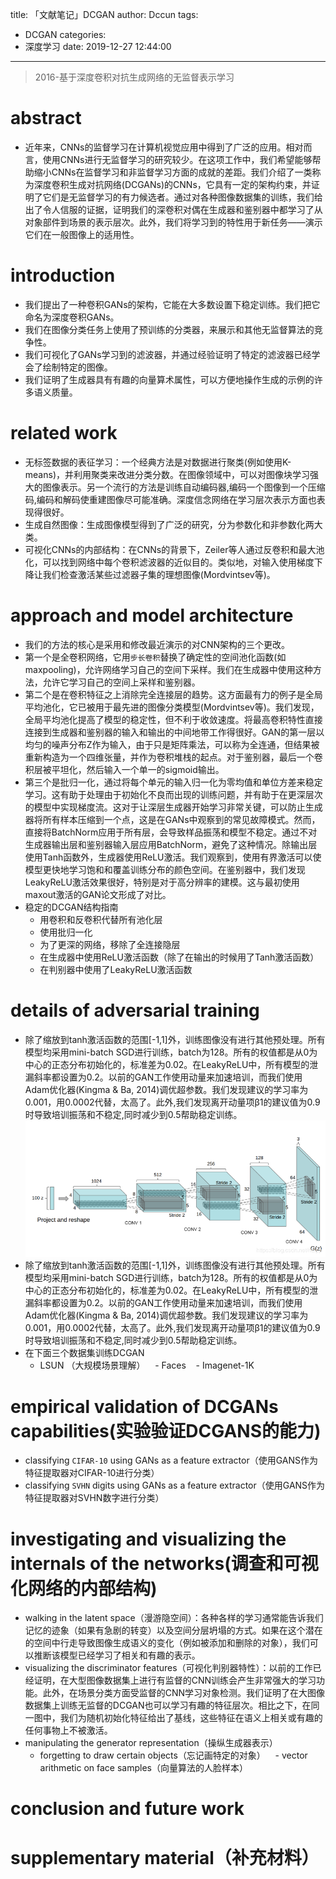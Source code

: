 title: 「文献笔记」DCGAN
author: Dccun
tags:
  - DCGAN
categories:
  - 深度学习
date: 2019-12-27 12:44:00
---
>2016-基于深度卷积对抗生成网络的无监督表示学习

<!--more-->

# abstract
- 近年来，CNNs的监督学习在计算机视觉应用中得到了广泛的应用。相对而言，使用CNNs进行无监督学习的研究较少。在这项工作中，我们希望能够帮助缩小CNNs在监督学习和非监督学习方面的成就的差距。我们介绍了一类称为深度卷积生成对抗网络(DCGANs)的CNNs，它具有一定的架构约束，并证明了它们是无监督学习的有力候选者。通过对各种图像数据集的训练，我们给出了令人信服的证据，证明我们的深卷积对偶在生成器和鉴别器中都学习了从对象部件到场景的表示层次。此外，我们将学习到的特性用于新任务——演示它们在一般图像上的适用性。

# introduction
- 我们提出了一种卷积GANs的架构，它能在大多数设置下稳定训练。我们把它命名为深度卷积GANs。
- 我们在图像分类任务上使用了预训练的分类器，来展示和其他无监督算法的竞争性。
- 我们可视化了GANs学习到的滤波器，并通过经验证明了特定的滤波器已经学会了绘制特定的图像。
- 我们证明了生成器具有有趣的向量算术属性，可以方便地操作生成的示例的许多语义质量。

# related work
- 无标签数据的表征学习：一个经典方法是对数据进行聚类(例如使用K-means)，并利用聚类来改进分类分数。在图像领域中，可以对图像块学习强大的图像表示。另一个流行的方法是训练自动编码器,编码一个图像到一个压缩码,编码和解码使重建图像尽可能准确。深度信念网络在学习层次表示方面也表现得很好。
- 生成自然图像：生成图像模型得到了广泛的研究，分为参数化和非参数化两大类。
- 可视化CNNs的内部结构：在CNNs的背景下，Zeiler等人通过反卷积和最大池化，可以找到网络中每个卷积滤波器的近似目的。类似地，对输入使用梯度下降让我们检查激活某些过滤器子集的理想图像(Mordvintsev等)。

# approach and model architecture
- 我们的方法的核心是采用和修改最近演示的对CNN架构的三个更改。
- 第一个是全卷积网络，它用`步长卷积`替换了确定性的空间池化函数(如maxpooling)，允许网络学习自己的空间下采样。我们在生成器中使用这种方法，允许它学习自己的空间上采样和鉴别器。
- 第二个是在卷积特征之上消除完全连接层的趋势。这方面最有力的例子是全局平均池化，它已被用于最先进的图像分类模型(Mordvintsev等)。我们发现，全局平均池化提高了模型的稳定性，但不利于收敛速度。将最高卷积特性直接连接到生成器和鉴别器的输入和输出的中间地带工作得很好。GAN的第一层以均匀的噪声分布Z作为输入，由于只是矩阵乘法，可以称为全连通，但结果被重新构造为一个四维张量，并作为卷积堆栈的起点。对于鉴别器，最后一个卷积层被平坦化，然后输入一个单一的sigmoid输出。
- 第三个是批归一化，通过将每个单元的输入归一化为零均值和单位方差来稳定学习。这有助于处理由于初始化不良而出现的训练问题，并有助于在更深层次的模型中实现梯度流。这对于让深层生成器开始学习非常关键，可以防止生成器将所有样本压缩到一个点，这是在GANs中观察到的常见故障模式。然而，直接将BatchNorm应用于所有层，会导致样品振荡和模型不稳定。通过不对生成器输出层和鉴别器输入层应用BatchNorm，避免了这种情况。除输出层使用Tanh函数外，生成器使用ReLU激活。我们观察到，使用有界激活可以使模型更快地学习饱和和覆盖训练分布的颜色空间。在鉴别器中，我们发现LeakyReLU激活效果很好，特别是对于高分辨率的建模。这与最初使用maxout激活的GAN论文形成了对比。
- 稳定的DCGAN结构指南
	- 用卷积和反卷积代替所有池化层
	- 使用批归一化
	- 为了更深的网络，移除了全连接隐层
	- 在生成器中使用ReLU激活函数（除了在输出的时候用了Tanh激活函数）
	- 在判别器中使用了LeakyReLU激活函数
    
# details of adversarial training
- 除了缩放到tanh激活函数的范围[-1,1]外，训练图像没有进行其他预处理。所有模型均采用mini-batch SGD进行训练，batch为128。所有的权值都是从0为中心的正态分布初始化的，标准差为0.02。在LeakyReLU中，所有模型的泄漏斜率都设置为0.2。以前的GAN工作使用动量来加速培训，而我们使用Adam优化器(Kingma & Ba, 2014)调优超参数。我们发现建议的学习率为0.001，用0.0002代替，太高了。此外,我们发现离开动量项β1的建议值为0.9时导致培训振荡和不稳定,同时减少到0.5帮助稳定训练。![upload successful](/images/pasted-79.png)
- 除了缩放到tanh激活函数的范围[-1,1]外，训练图像没有进行其他预处理。所有模型均采用mini-batch SGD进行训练，batch为128。所有的权值都是从0为中心的正态分布初始化的，标准差为0.02。在LeakyReLU中，所有模型的泄漏斜率都设置为0.2。以前的GAN工作使用动量来加速培训，而我们使用Adam优化器(Kingma & Ba, 2014)调优超参数。我们发现建议的学习率为0.001，用0.0002代替，太高了。此外,我们发现离开动量项β1的建议值为0.9时导致培训振荡和不稳定,同时减少到0.5帮助稳定训练。
- 在下面三个数据集训练DCGAN
	- LSUN （大规模场景理解）
    - Faces
    - Imagenet-1K

# empirical validation of DCGANs capabilities(实验验证DCGANS的能力)
- classifying `CIFAR-10` using GANs as a feature extractor（使用GANS作为特征提取器对CIFAR-10进行分类）
- classifying `SVHN` digits using GANs as a feature extractor（使用GANS作为特征提取器对SVHN数字进行分类）

# investigating and visualizing the internals of the networks(调查和可视化网络的内部结构)
- walking in the latent space（漫游隐空间）：各种各样的学习通常能告诉我们记忆的迹象（如果有急剧的转变）以及空间分层坍塌的方式。如果在这个潜在的空间中行走导致图像生成语义的变化（例如被添加和删除的对象），我们可以推断该模型已经学习了相关和有趣的表示。
- visualizing the discriminator features（可视化判别器特性）：以前的工作已经证明，在大型图像数据集上进行有监督的CNN训练会产生非常强大的学习功能。此外，在场景分类方面受监督的CNN学习对象检测。我们证明了在大图像数据集上训练无监督的DCGAN也可以学习有趣的特征层次。相比之下，在同一图中，我们为随机初始化特征给出了基线，这些特征在语义上相关或有趣的任何事物上不被激活。
- manipulating the generator representation（操纵生成器表示）
	- forgetting to draw certain objects（忘记画特定的对象）
    - vector arithmetic on face samples（向量算法的人脸样本）
    
# conclusion and future work

# supplementary material（补充材料）







